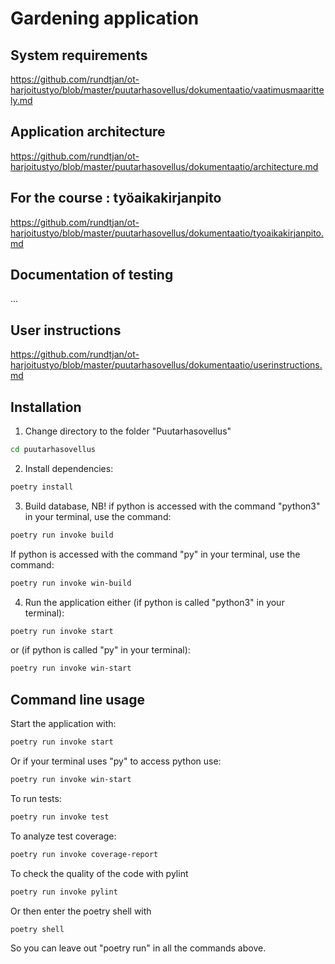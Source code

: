 # Gardening application
## System requirements  
https://github.com/rundtjan/ot-harjoitustyo/blob/master/puutarhasovellus/dokumentaatio/vaatimusmaarittely.md 
## Application architecture
https://github.com/rundtjan/ot-harjoitustyo/blob/master/puutarhasovellus/dokumentaatio/architecture.md 
## For the course : työaikakirjanpito
https://github.com/rundtjan/ot-harjoitustyo/blob/master/puutarhasovellus/dokumentaatio/tyoaikakirjanpito.md 
## Documentation of testing  
...
## User instructions
https://github.com/rundtjan/ot-harjoitustyo/blob/master/puutarhasovellus/dokumentaatio/userinstructions.md 
## Installation
1. Change directory to the folder "Puutarhasovellus"
```bash
cd puutarhasovellus
```
2. Install dependencies:
```bash
poetry install
```
3. Build database, NB! if python is accessed with the command "python3" in your terminal, use the command:  
```bash
poetry run invoke build   
```
If python is accessed with the command "py" in your terminal, use the command:
```bash
poetry run invoke win-build
```
4. Run the application either (if python is called "python3" in your terminal):
```bash
poetry run invoke start
```
or (if python is called "py" in your terminal):
```bash
poetry run invoke win-start
```
## Command line usage  
Start the application with:  
```bash
poetry run invoke start
```
Or if your terminal uses "py" to access python use:  
```bash
poetry run invoke win-start
```
To run tests:
```bash
poetry run invoke test
```
To analyze test coverage:
```bash
poetry run invoke coverage-report
```
To check the quality of the code with pylint
```bash
poetry run invoke pylint
```
Or then enter the poetry shell with
```bash
poetry shell
```
So you can leave out "poetry run" in all the commands above.
